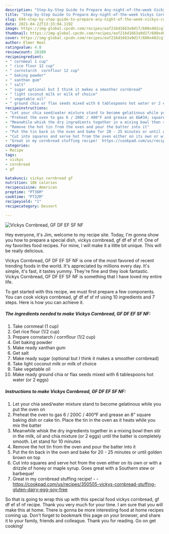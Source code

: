 ```yaml
---
description: "Step-by-Step Guide to Prepare Any-night-of-the-week Vickys Cornbread, GF DF EF SF NF"
title: "Step-by-Step Guide to Prepare Any-night-of-the-week Vickys Cornbread, GF DF EF SF NF"
slug: 694-step-by-step-guide-to-prepare-any-night-of-the-week-vickys-cornbread-gf-df-ef-sf-nf
date: 2021-04-22T13:33:04.119Z
image: https://img-global.cpcdn.com/recipes/eaf216d1663a9d1f/680x482cq70/vickys-cornbread-gf-df-ef-sf-nf-recipe-main-photo.jpg
thumbnail: https://img-global.cpcdn.com/recipes/eaf216d1663a9d1f/680x482cq70/vickys-cornbread-gf-df-ef-sf-nf-recipe-main-photo.jpg
cover: https://img-global.cpcdn.com/recipes/eaf216d1663a9d1f/680x482cq70/vickys-cornbread-gf-df-ef-sf-nf-recipe-main-photo.jpg
author: Elmer Neal
ratingvalue: 4.8
reviewcount: 28180
recipeingredient:
- " cornmeal 1 cup"
- " rice flour 12 cup"
- " cornstarch  cornflour 12 cup"
- " baking powder"
- " xanthan gum"
- " salt"
- " sugar optional but I think it makes a smoother cornbread"
- " light coconut milk or milk of choice"
- " vegetable oil"
- " ground chia or flax seeds mixed with 6 tablespoons hot water or 2 eggs"
recipeinstructions:
- "Let your chia seed/water mixture stand to become gelatinous while you put the oven on"
- "Preheat the oven to gas 6 / 200C / 400°F and grease an 8&#34; square baking dish or cake tin. Place the tin in the oven as it heats while you mix the batter"
- "Meanwhile whisk the dry ingredients together in a mixing bowl then stir in the milk, oil and chia mixture (or 2 eggs) until the batter is completely smooth. Let stand for 10 minutes"
- "Remove the hot tin from the oven and pour the batter into it"
- "Put the tin back in the oven and bake for 20 - 25 minutes or until golden brown on top"
- "Cut into squares and serve hot from the oven either on its own or with a drizzle of honey or maple syrup. Goes great with a Southern stew or barbeque!"
- "Great in my cornbread stuffing recipe!  https://cookpad.com/us/recipes/350505-vickys-cornbread-stuffing-gluten-dairy-egg-soy-free"
categories:
- Recipe
tags:
- vickys
- cornbread
- gf

katakunci: vickys cornbread gf 
nutrition: 186 calories
recipecuisine: American
preptime: "PT36M"
cooktime: "PT32M"
recipeyield: "1"
recipecategory: Dessert

---
```



![Vickys Cornbread, GF DF EF SF NF](https://img-global.cpcdn.com/recipes/eaf216d1663a9d1f/680x482cq70/vickys-cornbread-gf-df-ef-sf-nf-recipe-main-photo.jpg)

Hey everyone, it's Jim, welcome to my recipe site. Today, I'm gonna show you how to prepare a special dish, vickys cornbread, gf df ef sf nf. One of my favorites food recipes. For mine, I will make it a little bit unique. This will be really delicious.



Vickys Cornbread, GF DF EF SF NF is one of the most favored of recent trending foods in the world. It's appreciated by millions every day. It's simple, it's fast, it tastes yummy. They're fine and they look fantastic. Vickys Cornbread, GF DF EF SF NF is something that I have loved my entire life.


To get started with this recipe, we must first prepare a few components. You can cook vickys cornbread, gf df ef sf nf using 10 ingredients and 7 steps. Here is how you can achieve it.

<!--inarticleads1-->

##### The ingredients needed to make Vickys Cornbread, GF DF EF SF NF:

1. Take  cornmeal (1 cup)
1. Get  rice flour (1/2 cup)
1. Prepare  cornstarch / cornflour (1/2 cup)
1. Get  baking powder
1. Make ready  xanthan gum
1. Get  salt
1. Make ready  sugar (optional but I think it makes a smoother cornbread)
1. Take  light coconut milk or milk of choice
1. Take  vegetable oil
1. Make ready  ground chia or flax seeds mixed with 6 tablespoons hot water (or 2 eggs)




<!--inarticleads2-->

##### Instructions to make Vickys Cornbread, GF DF EF SF NF:

1. Let your chia seed/water mixture stand to become gelatinous while you put the oven on
1. Preheat the oven to gas 6 / 200C / 400°F and grease an 8&#34; square baking dish or cake tin. Place the tin in the oven as it heats while you mix the batter
1. Meanwhile whisk the dry ingredients together in a mixing bowl then stir in the milk, oil and chia mixture (or 2 eggs) until the batter is completely smooth. Let stand for 10 minutes
1. Remove the hot tin from the oven and pour the batter into it
1. Put the tin back in the oven and bake for 20 - 25 minutes or until golden brown on top
1. Cut into squares and serve hot from the oven either on its own or with a drizzle of honey or maple syrup. Goes great with a Southern stew or barbeque!
1. Great in my cornbread stuffing recipe! -  - https://cookpad.com/us/recipes/350505-vickys-cornbread-stuffing-gluten-dairy-egg-soy-free




So that is going to wrap this up with this special food vickys cornbread, gf df ef sf nf recipe. Thank you very much for your time. I am sure that you will make this at home. There is gonna be more interesting food at home recipes coming up. Don't forget to bookmark this page on your browser, and share it to your family, friends and colleague. Thank you for reading. Go on get cooking!

